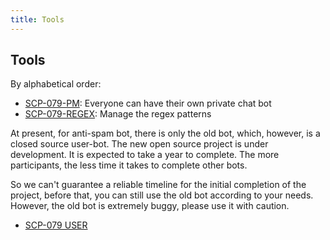 ```yaml
---
title: Tools
---
```


## Tools

By alphabetical order:

- <a href="/pm/">SCP-079-PM</a>: 
Everyone can have their own private chat bot
- <a href="/regex/">SCP-079-REGEX</a>: 
Manage the regex patterns

At present, for anti-spam bot, there is only the old bot, which, however, is a 
closed source user-bot. The new open source project is under development. It is 
expected to take a year to complete. The more participants, the less 
time it takes to complete other bots.

So we can't guarantee a reliable timeline for the initial completion of 
the project, before that, you can still use the old bot according to 
your needs. However, the old bot is extremely buggy, please use it 
with caution.

- <a href="https://t.me/SCP_079_INFO/71" class="079" target="_blank">SCP-079 USER</a>

<audio src="/audio/page/tools.ogg" autoplay></audio>
<audio id="dooropen079" src="/audio/door/dooropen079.ogg"/>
